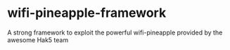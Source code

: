 wifi-pineapple-framework
========================

A strong framework to exploit the powerful wifi-pineapple provided by the awesome Hak5 team